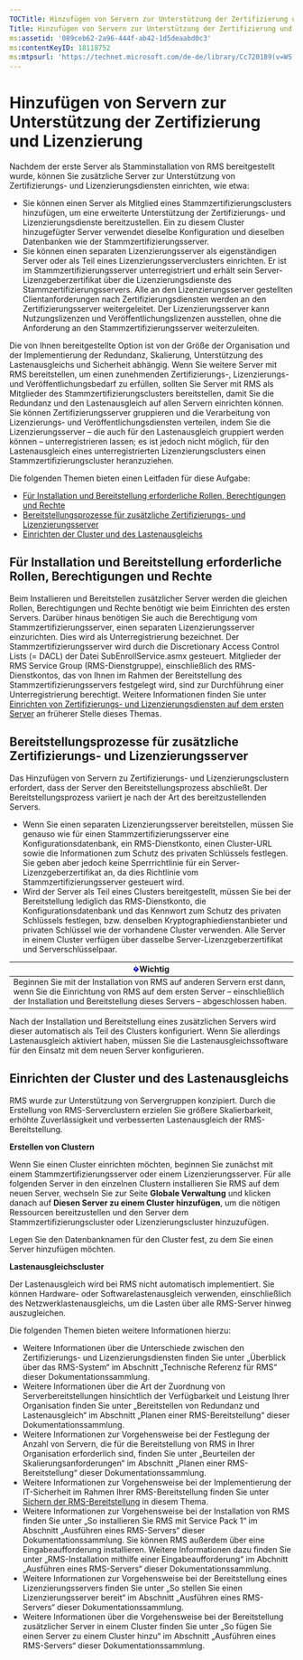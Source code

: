 ```yaml
---
TOCTitle: Hinzufügen von Servern zur Unterstützung der Zertifizierung und Lizenzierung
Title: Hinzufügen von Servern zur Unterstützung der Zertifizierung und Lizenzierung
ms:assetid: '089ceb62-2a96-444f-ab42-1d5deaabd0c3'
ms:contentKeyID: 18118752
ms:mtpsurl: 'https://technet.microsoft.com/de-de/library/Cc720189(v=WS.10)'
---
```


Hinzufügen von Servern zur Unterstützung der Zertifizierung und Lizenzierung
============================================================================

Nachdem der erste Server als Stamminstallation von RMS bereitgestellt wurde, können Sie zusätzliche Server zur Unterstützung von Zertifizierungs- und Lizenzierungsdiensten einrichten, wie etwa:

-   Sie können einen Server als Mitglied eines Stammzertifizierungsclusters hinzufügen, um eine erweiterte Unterstützung der Zertifizierungs- und Lizenzierungsdienste bereitzustellen. Ein zu diesem Cluster hinzugefügter Server verwendet dieselbe Konfiguration und dieselben Datenbanken wie der Stammzertifizierungsserver.
-   Sie können einen separaten Lizenzierungsserver als eigenständigen Server oder als Teil eines Lizenzierungsserverclusters einrichten. Er ist im Stammzertifizierungsserver unterregistriert und erhält sein Server-Lizenzgeberzertifikat über die Lizenzierungsdienste des Stammzertifizierungsservers. Alle an den Lizenzierungsserver gestellten Clientanforderungen nach Zertifizierungsdiensten werden an den Zertifizierungsserver weitergeleitet. Der Lizenzierungsserver kann Nutzungslizenzen und Veröffentlichungslizenzen ausstellen, ohne die Anforderung an den Stammzertifizierungsserver weiterzuleiten.

Die von Ihnen bereitgestellte Option ist von der Größe der Organisation und der Implementierung der Redundanz, Skalierung, Unterstützung des Lastenausgleichs und Sicherheit abhängig. Wenn Sie weitere Server mit RMS bereitstellen, um einen zunehmenden Zertifizierungs-, Lizenzierungs- und Veröffentlichungsbedarf zu erfüllen, sollten Sie Server mit RMS als Mitglieder des Stammzertifizierungsclusters bereitstellen, damit Sie die Redundanz und den Lastenausgleich auf allen Servern einrichten können. Sie können Zertifizierungsserver gruppieren und die Verarbeitung von Lizenzierungs- und Veröffentlichungsdiensten verteilen, indem Sie die Lizenzierungsserver – die auch für den Lastenausgleich gruppiert werden können – unterregistrieren lassen; es ist jedoch nicht möglich, für den Lastenausgleich eines unterregistrierten Lizenzierungsclusters einen Stammzertifizierungscluster heranzuziehen.

Die folgenden Themen bieten einen Leitfaden für diese Aufgabe:

-   [Für Installation und Bereitstellung erforderliche Rollen, Berechtigungen und Rechte](#bkmk_1)
-   [Bereitstellungsprozesse für zusätzliche Zertifizierungs- und Lizenzierungsserver](#bkmk_2)
-   [Einrichten der Cluster und des Lastenausgleichs](#bkmk_3)

Für Installation und Bereitstellung erforderliche Rollen, Berechtigungen und Rechte
-----------------------------------------------------------------------------------

Beim Installieren und Bereitstellen zusätzlicher Server werden die gleichen Rollen, Berechtigungen und Rechte benötigt wie beim Einrichten des ersten Servers. Darüber hinaus benötigen Sie auch die Berechtigung vom Stammzertifizierungsserver, einen separaten Lizenzierungsserver einzurichten. Dies wird als Unterregistrierung bezeichnet. Der Stammzertifizierungsserver wird durch die Discretionary Access Control Lists (= DACL) der Datei SubEnrollService.asmx gesteuert. Mitglieder der RMS Service Group (RMS-Dienstgruppe), einschließlich des RMS-Dienstkontos, das von Ihnen im Rahmen der Bereitstellung des Stammzertifizierungsservers festgelegt wird, sind zur Durchführung einer Unterregistrierung berechtigt. Weitere Informationen finden Sie unter [Einrichten von Zertifizierungs- und Lizenzierungsdiensten auf dem ersten Server](https://technet.microsoft.com/cce29a2f-984f-48ed-9187-0eb68286ec5b) an früherer Stelle dieses Themas.

Bereitstellungsprozesse für zusätzliche Zertifizierungs- und Lizenzierungsserver
--------------------------------------------------------------------------------

Das Hinzufügen von Servern zu Zertifizierungs- und Lizenzierungsclustern erfordert, dass der Server den Bereitstellungsprozess abschließt. Der Bereitstellungsprozess variiert je nach der Art des bereitzustellenden Servers.

-   Wenn Sie einen separaten Lizenzierungsserver bereitstellen, müssen Sie genauso wie für einen Stammzertifizierungsserver eine Konfigurationsdatenbank, ein RMS-Dienstkonto, einen Cluster-URL sowie die Informationen zum Schutz des privaten Schlüssels festlegen. Sie geben aber jedoch keine Sperrrichtlinie für ein Server-Lizenzgeberzertifikat an, da dies Richtlinie vom Stammzertifizierungsserver gesteuert wird.
-   Wird der Server als Teil eines Clusters bereitgestellt, müssen Sie bei der Bereitstellung lediglich das RMS-Dienstkonto, die Konfigurationsdatenbank und das Kennwort zum Schutz des privaten Schlüssels festlegen, bzw. denselben Kryptographiedienstanbieter und privaten Schlüssel wie der vorhandene Cluster verwenden. Alle Server in einem Cluster verfügen über dasselbe Server-Lizenzgeberzertifikat und Serverschlüsselpaar.

| ![](images/Cc720189.Important(WS.10).gif)Wichtig                                                                                                                                              |
|----------------------------------------------------------------------------------------------------------------------------------------------------------------------------------------------------------------------------|
| Beginnen Sie mit der Installation von RMS auf anderen Servern erst dann, wenn Sie die Einrichtung von RMS auf dem ersten Server – einschließlich der Installation und Bereitstellung dieses Servers – abgeschlossen haben. |

Nach der Installation und Bereitstellung eines zusätzlichen Servers wird dieser automatisch als Teil des Clusters konfiguriert. Wenn Sie allerdings Lastenausgleich aktiviert haben, müssen Sie die Lastenausgleichssoftware für den Einsatz mit dem neuen Server konfigurieren.

Einrichten der Cluster und des Lastenausgleichs
-----------------------------------------------

RMS wurde zur Unterstützung von Servergruppen konzipiert. Durch die Erstellung von RMS-Serverclustern erzielen Sie größere Skalierbarkeit, erhöhte Zuverlässigkeit und verbesserten Lastenausgleich der RMS-Bereitstellung.

**Erstellen von Clustern**

Wenn Sie einen Cluster einrichten möchten, beginnen Sie zunächst mit einem Stammzertifizierungsserver oder einem Lizenzierungsserver. Für alle folgenden Server in den einzelnen Clustern installieren Sie RMS auf dem neuen Server, wechseln Sie zur Seite **Globale Verwaltung** und klicken danach auf **Diesen Server zu einem Cluster hinzufügen**, um die nötigen Ressourcen bereitzustellen und den Server dem Stammzertifizierungscluster oder Lizenzierungscluster hinzuzufügen.

Legen Sie den Datenbanknamen für den Cluster fest, zu dem Sie einen Server hinzufügen möchten.

**Lastenausgleichscluster**

Der Lastenausgleich wird bei RMS nicht automatisch implementiert. Sie können Hardware- oder Softwarelastenausgleich verwenden, einschließlich des Netzwerklastenausgleichs, um die Lasten über alle RMS-Server hinweg auszugleichen.

Die folgenden Themen bieten weitere Informationen hierzu:

-   Weitere Informationen über die Unterschiede zwischen den Zertifizierungs- und Lizenzierungsdiensten finden Sie unter „Überblick über das RMS-System“ im Abschnitt „Technische Referenz für RMS“ dieser Dokumentationssammlung.
-   Weitere Informationen über die Art der Zuordnung von Serverbereitstellungen hinsichtlich der Verfügbarkeit und Leistung Ihrer Organisation finden Sie unter „Bereitstellen von Redundanz und Lastenausgleich“ im Abschnitt „Planen einer RMS-Bereitstellung“ dieser Dokumentationssammlung.
-   Weitere Informationen zur Vorgehensweise bei der Festlegung der Anzahl von Servern, die für die Bereitstellung von RMS in Ihrer Organisation erforderlich sind, finden Sie unter „Beurteilen der Skalierungsanforderungen“ im Abschnitt „Planen einer RMS-Bereitstellung“ dieser Dokumentationssammlung.
-   Weitere Informationen zur Vorgehensweise bei der Implementierung der IT-Sicherheit im Rahmen Ihrer RMS-Bereitstellung finden Sie unter [Sichern der RMS-Bereitstellung](https://technet.microsoft.com/6de8b636-a824-4844-aefc-f26347abfc14) in diesem Thema.
-   Weitere Informationen zur Vorgehensweise bei der Installation von RMS finden Sie unter „So installieren Sie RMS mit Service Pack 1“ im Abschnitt „Ausführen eines RMS-Servers“ dieser Dokumentationssammlung.
    Sie können RMS außerdem über eine Eingabeaufforderung installieren. Weitere Informationen dazu finden Sie unter „RMS-Installation mithilfe einer Eingabeaufforderung“ im Abchnitt „Ausführen eines RMS-Servers“ dieser Dokumentationssammlung.
-   Weitere Informationen zur Vorgehensweise bei der Bereitstellung eines Lizenzierungsservers finden Sie unter „So stellen Sie einen Lizenzierungsserver bereit“ im Abschnitt „Ausführen eines RMS-Servers“ dieser Dokumentationssammlung.
-   Weitere Informationen über die Vorgehensweise bei der Bereitstellung zusätzlicher Server in einem Cluster finden Sie unter „So fügen Sie einen Server zu einem Cluster hinzu“ im Abschnitt „Ausführen eines RMS-Servers“ dieser Dokumentationssammlung.